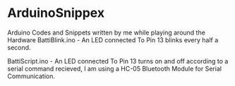 # ArduinoSnippex
Arduino Codes and Snippets written by me while playing around the Hardware
BattiBlink.ino - An LED connected To Pin 13 blinks every half a second.

BattiScript.ino - An LED connected To Pin 13 turns on and off according to a serial command recieved, I am using a HC-05 Bluetooth Module for Serial Communication.   
